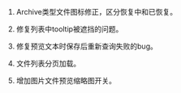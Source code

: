 
1. Archive类型文件图标修正，区分恢复中和已恢复。

2. 修复列表中tooltip被遮挡的问题。

3. 修复预览文本时保存后重新查询失败的bug。

4. 文件列表分页加载。

5. 增加图片文件预览缩略图开关。
